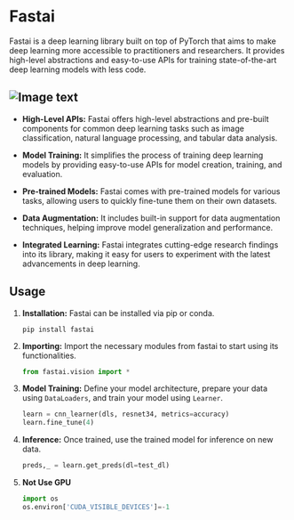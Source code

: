 # Fastai

Fastai is a deep learning library built on top of PyTorch that aims to make deep learning more accessible to practitioners and researchers. It provides high-level abstractions and easy-to-use APIs for training state-of-the-art deep learning models with less code.

## ![Image text](https://img.shields.io/badge/Features-grey?style=for-the-badge&logo=javascript)
- **High-Level APIs:** Fastai offers high-level abstractions and pre-built components for common deep learning tasks such as image classification, natural language processing, and tabular data analysis.

- **Model Training:** It simplifies the process of training deep learning models by providing easy-to-use APIs for model creation, training, and evaluation.

- **Pre-trained Models:** Fastai comes with pre-trained models for various tasks, allowing users to quickly fine-tune them on their own datasets.

- **Data Augmentation:** It includes built-in support for data augmentation techniques, helping improve model generalization and performance.

- **Integrated Learning:** Fastai integrates cutting-edge research findings into its library, making it easy for users to experiment with the latest advancements in deep learning.

## Usage

1. **Installation:** Fastai can be installed via pip or conda. 
    ```
    pip install fastai
    ```

2. **Importing:** Import the necessary modules from fastai to start using its functionalities.
    ```python
    from fastai.vision import *
    ```

3. **Model Training:** Define your model architecture, prepare your data using `DataLoaders`, and train your model using `Learner`.
    ```python
    learn = cnn_learner(dls, resnet34, metrics=accuracy)
    learn.fine_tune(4)
    ```

4. **Inference:** Once trained, use the trained model for inference on new data.
    ```python
    preds,_ = learn.get_preds(dl=test_dl)
    ```
5. **Not Use GPU**
   ```python
   import os
   os.environ['CUDA_VISIBLE_DEVICES']=-1
   ```
